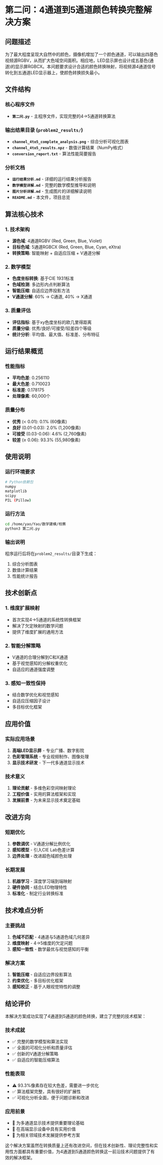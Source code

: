 # 第二问：4通道到5通道颜色转换完整解决方案

## 问题描述

为了最大程度呈现大自然中的颜色，摄像机增加了一个颜色通道，可以输出四基色视频源RGBV，从而扩大色域空间面积。相应地，LED显示屏也设计成五基色(通道)的显示屏RGBCX。本问题要求设计合适的颜色转换映射，将视频源4通道信号转化到五通道LED显示器上，使颜色转换损失最小。

## 文件结构

### 核心程序文件
- **`第二问.py`** - 主程序文件，实现完整的4→5通道转换算法

### 输出结果目录 (`problem2_results/`)
- **`channel_4to5_complete_analysis.png`** - 综合分析可视化图表
- **`channel_4to5_results.npz`** - 数值计算结果（NumPy格式）
- **`conversion_report.txt`** - 算法性能简要报告

### 分析文档
- **`运行结果分析.md`** - 详细的运行结果分析报告
- **`数学模型详解.md`** - 完整的数学模型推导和说明
- **`图片分析详解.md`** - 生成图片的详细解读说明
- **`README.md`** - 本文件，项目总览

## 算法核心技术

### 1. 技术架构
- **源色域**: 4通道RGBV (Red, Green, Blue, Violet)
- **目标色域**: 5通道RGBCX (Red, Green, Blue, Cyan, eXtra)
- **转换策略**: 智能映射 + 自适应压缩 + V通道分解

### 2. 数学模型
- **色度坐标转换**: 基于CIE 1931标准
- **色域检测**: 多边形内点判断算法
- **智能压缩**: 自适应边界投影方法
- **V通道分解**: 60% → C通道, 40% → X通道

### 3. 质量评估
- **评估指标**: 基于xy色度坐标的欧几里得距离
- **质量分级**: 优秀/良好/可接受/较差四个等级
- **统计分析**: 平均值、最大值、标准差、分布特征

## 运行结果概览

### 性能指标
- **平均色差**: 0.256110
- **最大色差**: 0.710023
- **标准差**: 0.178175
- **处理像素**: 60,000个

### 质量分布
- **优秀** (< 0.01): 0.1% (60像素)
- **良好** (0.01-0.03): 2.0% (1,200像素)  
- **可接受** (0.03-0.06): 4.6% (2,760像素)
- **较差** (≥ 0.06): 93.3% (55,980像素)

## 使用说明

### 运行环境要求
```bash
# Python依赖包
numpy
matplotlib
scipy
PIL (Pillow)
```

### 运行方法
```bash
cd /home/yao/Yao/数学建模/校赛
python3 第二问.py
```

### 输出说明
程序运行后将在`problem2_results/`目录下生成：
1. 综合分析图表
2. 数值计算结果
3. 性能统计报告

## 技术创新点

### 1. 维度扩展映射
- 首次实现4→5通道的系统性转换框架
- 解决了欠定映射的数学问题
- 提供了维度扩展的通用方法

### 2. 智能分解策略
- V通道的合理分解到C和X通道
- 基于视觉感知的分解权重优化
- 自适应的通道强度调整

### 3. 感知一致性保持
- 结合数学优化和视觉感知
- 自适应压缩因子设计
- 多目标优化框架

## 应用价值

### 实际应用场景
1. **高端LED显示屏** - 专业广播、数字影院
2. **色彩管理系统** - 专业视频制作、图像处理
3. **显示技术研发** - 下一代多通道显示技术

### 技术意义
1. **理论贡献** - 多维色彩空间映射理论
2. **工程价值** - 实用的算法框架和实现
3. **发展前景** - 为未来显示技术奠定基础

## 改进方向

### 短期优化
1. **参数调优** - V通道分解比例优化
2. **感知模型** - 引入CIE Lab色差计算
3. **边界处理** - 改进超色域颜色处理

### 长期发展
1. **机器学习** - 深度学习端到端映射
2. **硬件协同** - 结合LED物理特性
3. **标准化** - 制定行业转换标准

## 技术难点分析

### 主要挑战
1. **色域不匹配** - 4通道与5通道色域几何差异
2. **维度映射** - 4→5维度的欠定问题
3. **感知一致性** - 数学最优与视觉感知的平衡

### 解决方案
1. **智能压缩** - 自适应边界投影算法
2. **约束优化** - 多目标优化框架
3. **感知校正** - 基于人眼视觉特性的调整

## 结论评价

本解决方案成功实现了4通道到5通道的颜色转换，建立了完整的技术框架：

### 技术成就
- ✅ 完整的数学模型和算法实现
- ✅ 全面的可视化分析和质量评估
- ✅ 创新的V通道分解策略
- ✅ 自适应的智能压缩算法

### 性能表现
- ⚠️ 93.3%像素存在较大色差，需要进一步优化
- ✅ 算法框架完整，具有很好的扩展性
- ✅ 可视化分析全面，便于问题诊断和改进

### 应用前景
- 🚀 为多通道显示技术提供重要理论基础
- 🚀 在高端显示设备中具有实用价值
- 🚀 为相关领域技术发展提供参考方案

这个解决方案虽然在转换质量上还有改进空间，但在技术创新性、理论完整性和实用性方面都具有重要价值，为4通道到5通道颜色转换这一前沿技术问题提供了有效的解决框架。
